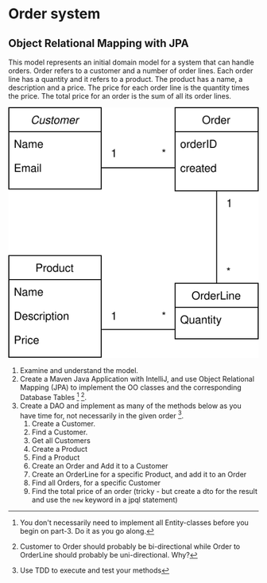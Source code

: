 # Order system

## Object Relational Mapping with JPA


This model represents an initial domain model for a system that can 
handle orders. Order refers to a customer and a number of order lines. 
Each order line has a quantity and it refers to a product. 
The product has a name, a description and a price. 
The price for each order line is the quantity times the price. 
The total price for an order is the sum of all its order lines.

![](../images/JPA_Order_Exercise_Domain.svg)

1. Examine and understand the model.
2. Create a Maven Java Application with IntelliJ, and use Object Relational Mapping (JPA) to implement the OO classes and the corresponding Database Tables [^1] [^2].
3. Create a DAO and implement as many of the methods below as you have time for, not necessarily in the given order [^3].
    1. Create a Customer.
    2. Find a Customer.
    3. Get all Customers
    4. Create a Product
    5. Find a Product
    6. Create an Order and Add it to a Customer
    7. Create an OrderLine for a specific Product, and add it to an Order
    8. Find all Orders, for a specific Customer
    9. Find the total price of an order (tricky - but create a dto for the result and use the `new` keyword in a jpql statement)

[^1]: You don't necessarily need to implement all Entity-classes 
before you begin on part-3. Do it as you go along. 
[^2]: Customer to Order should probably be bi-directional while
Order to OrderLine should probably be uni-directional. Why?
[^3]: Use TDD to execute and test your methods
